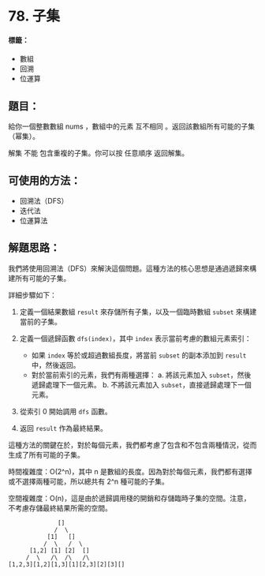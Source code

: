 # 78. 子集
#### 標籤：
- 數組
- 回溯
- 位運算

## 題目：
給你一個整數數組 nums ，數組中的元素 互不相同 。返回該數組所有可能的子集（幂集）。

解集 不能 包含重複的子集。你可以按 任意順序 返回解集。

## 可使用的方法：
- 回溯法（DFS）
- 迭代法
- 位運算法

## 解題思路： 
我們將使用回溯法（DFS）來解決這個問題。這種方法的核心思想是通過遞歸來構建所有可能的子集。

詳細步驟如下：

1. 定義一個結果數組 `result` 來存儲所有子集，以及一個臨時數組 `subset` 來構建當前的子集。

2. 定義一個遞歸函數 `dfs(index)`，其中 `index` 表示當前考慮的數組元素索引：
   - 如果 `index` 等於或超過數組長度，將當前 `subset` 的副本添加到 `result` 中，然後返回。
   - 對於當前索引的元素，我們有兩種選擇：
     a. 將該元素加入 `subset`，然後遞歸處理下一個元素。
     b. 不將該元素加入 `subset`，直接遞歸處理下一個元素。

3. 從索引 0 開始調用 `dfs` 函數。

4. 返回 `result` 作為最終結果。

這種方法的關鍵在於，對於每個元素，我們都考慮了包含和不包含兩種情況，從而生成了所有可能的子集。

時間複雜度：O(2^n)，其中 n 是數組的長度。因為對於每個元素，我們都有選擇或不選擇兩種可能，所以總共有 2^n 種可能的子集。

空間複雜度：O(n)，這是由於遞歸調用棧的開銷和存儲臨時子集的空間。注意，不考慮存儲最終結果所需的空間。

                  []
                 /  \
               [1]   []
              /  \   /  \
          [1,2] [1] [2]  []
         /  \   /\  /\   /\
    [1,2,3][1,2][1,3][1][2,3][2][3][]